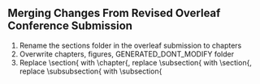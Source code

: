 ## Merging Changes From Revised Overleaf Conference Submission
1. Rename the sections folder in the overleaf submission to chapters
2. Overwrite chapters, figures, GENERATED_DONT_MODIFY folder
3. Replace \section{ with \chapter{, replace \subsection{ with \section{, replace \subsubsection{ with \subsection{
